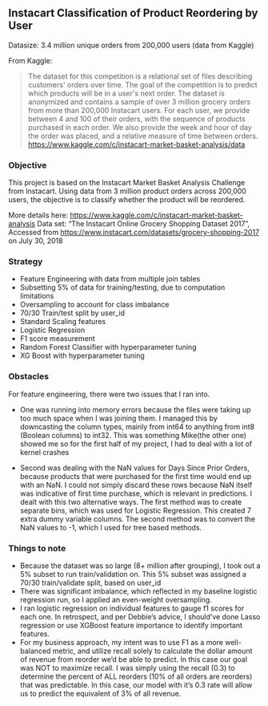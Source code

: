 ## Instacart Classification of Product Reordering by User

Datasize: 3.4 million unique orders from 200,000 users (data from Kaggle)

From Kaggle: 
> The dataset for this competition is a relational set of files describing customers' orders over time. The goal of the competition is to predict which products will be in a user's next order. The dataset is anonymized and contains a sample of over 3 million grocery orders from more than 200,000 Instacart users. For each user, we provide between 4 and 100 of their orders, with the sequence of products purchased in each order. We also provide the week and hour of day the order was placed, and a relative measure of time between orders. 
https://www.kaggle.com/c/instacart-market-basket-analysis/data

### Objective
This project is based on the Instacart Market Basket Analysis Challenge from Instacart. Using data from 3 million product orders across 200,000 users, the objective is to classify whether the product will be reordered.

More details here: https://www.kaggle.com/c/instacart-market-basket-analysis
Data set: “The Instacart Online Grocery Shopping Dataset 2017”, Accessed from https://www.instacart.com/datasets/grocery-shopping-2017 on July 30, 2018

### Strategy
- Feature Engineering with data from multiple join tables
- Subsetting 5% of data for training/testing, due to computation limitations
- Oversampling to account for class imbalance
- 70/30 Train/test split by user_id
- Standard Scaling features
- Logistic Regression
- F1 score measurement
- Random Forest Classifier with hyperparameter tuning
- XG Boost with hyperparameter tuning

### Obstacles
For feature engineering, there were two issues that I ran into. 

- One was running into memory errors because the files were taking up too much space when I was joining them. I managed this by downcasting the column types, mainly from int64 to anything from int8 (Boolean columns) to int32. This was something Mike(the other one) showed me so for the first half of my project, I had to deal with a lot of kernel crashes

- Second was dealing with the NaN values for Days Since Prior Orders, because products that were purchased for the first time would end up with an NaN. I could not simply discard these rows because NaN itself was indicative of first time purchase, which is relevant in predictions. I dealt with this two alternative ways. The first method was to create separate bins, which was used for Logistic Regression. This created 7 extra dummy variable columns. The second method was to convert the NaN values to -1, which I used for tree based methods. 

### Things to note
- Because the dataset was so large (8+ million after grouping), I took out a 5% subset to run train/validation on. This 5% subset was assigned a 70/30 train/validate split, based on user_id
- There was significant imbalance, which reflected in my baseline logistic regression run, so I applied an even-weight oversampling.
- I ran logistic regression on individual features to gauge f1 scores for each one. In retrospect, and per Debbie’s advice, I should’ve done Lasso regression or use XGBoost feature importance to identify important features.
- For my business approach, my intent was to use F1 as a more well-balanced metric, and utilize recall solely to calculate the dollar amount of revenue from reorder we’d be able to predict. In this case our goal was NOT to maximize recall. I was simply using the recall (0.3) to determine the percent of ALL reorders (10% of all orders are reorders) that was predictable. In this case, our model with it’s 0.3 rate will allow us to predict the equivalent of 3% of all revenue.

